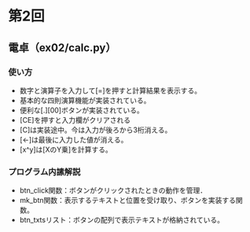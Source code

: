 # 第2回
## 電卓（ex02/calc.py）
### 使い方
* 数字と演算子を入力して[=]を押すと計算結果を表示する。
* 基本的な四則演算機能が実装されている。
* 便利な[.][00]ボタンが実装されている。
* [CE]を押すと入力欄がクリアされる
* [C]は実装途中。今は入力が後ろから3桁消える。
* [←]は最後に入力した値が消える。
* [x^y]は[XのY乗]を計算する。
### プログラム内䛾解説
* btn_click関数：ボタンがクリックされたときの動作を管理．
* mk_btn関数：表示するテキストと位置を受け取り、ボタンを実装する関数。
* btn_txtsリスト：ボタンの配列で表示テキストが格納されている。 